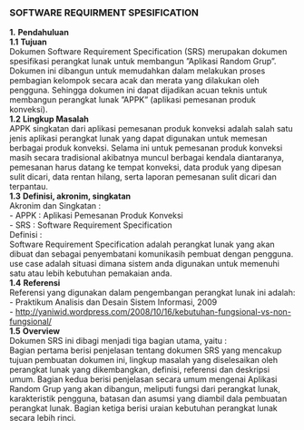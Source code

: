 ### SOFTWARE REQUIRMENT SPESIFICATION


**1.** **Pendahuluan** <br>
	**1.1**	**Tujuan** <br>
		Dokumen Software Requirement Specification (SRS) merupakan dokumen spesifikasi perangkat lunak untuk membangun ”Aplikasi Random Grup”. Dokumen ini dibangun untuk memudahkan dalam melakukan proses pembagian kelompok secara acak dan merata yang dilakukan oleh pengguna. Sehingga dokumen ini dapat dijadikan acuan teknis untuk membangun perangkat lunak ”APPK” (aplikasi pemesanan produk konveksi). <br>
	**1.2**	**Lingkup Masalah** <br>
		APPK singkatan dari aplikasi pemesanan produk konveksi adalah salah satu jenis aplikasi perangkat lunak yang dapat digunakan untuk memesan berbagai produk konveksi. Selama ini untuk pemesanan produk konveksi masih secara tradisional akibatnya muncul berbagai kendala diantaranya, pemesanan harus datang ke tempat konveksi, data produk yang dipesan sulit dicari, data rentan hilang, serta laporan pemesanan sulit dicari dan terpantau. <br>
	**1.3**	**Definisi, akronim, singkatan** <br>
		Akronim dan Singkatan : <br>
		- APPK : Aplikasi Pemesanan Produk Konveksi <br>
		- SRS : Software Requirement Specification <br>
		Definisi : <br>
		Software Requirement Specification adalah perangkat lunak yang akan dibuat dan sebagai penyembatani komunikasih pembuat dengan pengguna. use case adalah situasi dimana sistem anda digunakan untuk memenuhi satu atau lebih kebutuhan pemakaian anda. <br>
	**1.4**	**Referensi** <br>
		Referensi yang digunakan dalam pengembangan perangkat lunak ini adalah: <br>
			- Praktikum Analisis dan Desain Sistem Informasi, 2009 <br>
			- http://yaniwid.wordpress.com/2008/10/16/kebutuhan-fungsional-vs-non-fungsional/ <br>
	**1.5**	**Overview** <br>
		Dokumen SRS ini dibagi menjadi tiga bagian utama, yaitu : <br>
		Bagian pertama berisi penjelasan tentang dokumen SRS yang mencakup tujuan pembuatan dokumen ini, lingkup masalah yang diselesaikan oleh perangkat lunak yang dikembangkan, definisi, referensi dan deskripsi umum. Bagian kedua berisi penjelasan secara umum mengenai Aplikasi Random Grup yang akan dibangun, meliputi fungsi dari perangkat lunak, karakteristik pengguna, batasan dan asumsi yang diambil dala pembuatan perangkat lunak. Bagian ketiga berisi uraian kebutuhan perangkat lunak secara lebih rinci.